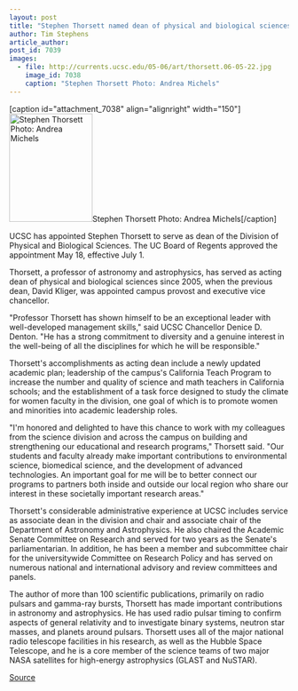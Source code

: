 ```yaml
---
layout: post
title: "Stephen Thorsett named dean of physical and biological sciences"
author: Tim Stephens
article_author: 
post_id: 7039
images:
  - file: http://currents.ucsc.edu/05-06/art/thorsett.06-05-22.jpg
    image_id: 7038
    caption: "Stephen Thorsett Photo: Andrea Michels"
---
```


[caption id="attachment_7038" align="alignright" width="150"]<a href="http://dev-ucsc-news.pantheonsite.io/wp-content/uploads/2006/05/thorsett.06-05-22.jpg"><img class="size-full wp-image-7038" src="http://dev-ucsc-news.pantheonsite.io/wp-content/uploads/2006/05/thorsett.06-05-22.jpg" alt="Stephen Thorsett Photo: Andrea Michels" width="150" height="195" /></a>Stephen Thorsett Photo: Andrea Michels[/caption]
<a name="content" id="content"></a>
<p>
  UCSC has appointed Stephen Thorsett to serve as dean of the Division of Physical and Biological Sciences. The UC Board of Regents approved the appointment May 18, effective July 1.
</p>
<p>
  Thorsett, a professor of astronomy and astrophysics, has served as acting dean of physical and biological sciences since 2005, when the previous dean, David Kliger, was appointed campus provost and executive vice chancellor.
</p>
<p>
  "Professor Thorsett has shown himself to be an exceptional leader with well-developed management skills," said UCSC Chancellor Denice D. Denton. "He has a strong commitment to diversity and a genuine interest in the well-being of all the disciplines for which he will be responsible."
</p>
<p>
  Thorsett's accomplishments as acting dean include a newly updated academic plan; leadership of the campus's California Teach Program to increase the number and quality of science and math teachers in California schools; and the establishment of a task force designed to study the climate for women faculty in the division, one goal of which is to promote women and minorities into academic leadership roles.
</p>
<p>
  "I'm honored and delighted to have this chance to work with my colleagues from the science division and across the campus on building and strengthening our educational and research programs," Thorsett said. "Our students and faculty already make important contributions to environmental science, biomedical science, and the development of advanced technologies. An important goal for me will be to better connect our programs to partners both inside and outside our local region who share our interest in these societally important research areas."
</p>
<p>
  Thorsett's considerable administrative experience at UCSC includes service as associate dean in the division and chair and associate chair of the Department of Astronomy and Astrophysics. He also chaired the Academic Senate Committee on Research and served for two years as the Senate's parliamentarian. In addition, he has been a member and subcommittee chair for the universitywide Committee on Research Policy and has served on numerous national and international advisory and review committees and panels.
</p>
<p>
  The author of more than 100 scientific publications, primarily on radio pulsars and gamma-ray bursts, Thorsett has made important contributions in astronomy and astrophysics. He has used radio pulsar timing to confirm aspects of general relativity and to investigate binary systems, neutron star masses, and planets around pulsars. Thorsett uses all of the major national radio telescope facilities in his research, as well as the Hubble Space Telescope, and he is a core member of the science teams of two major NASA satellites for high-energy astrophysics (GLAST and NuSTAR).
</p>
<p><a href="http://www1.ucsc.edu/currents/05-06/05-15/thorsett.asp" title="Permalink to thorsett">Source</a></p>
